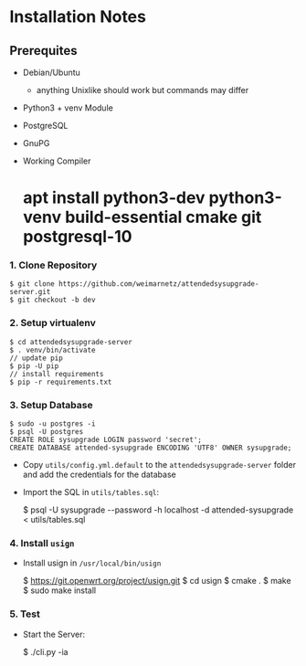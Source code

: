 # Installation Notes

## Prerequites 

- Debian/Ubuntu
    - anything Unixlike should work but commands may differ
- Python3 + venv Module  
- PostgreSQL 
- GnuPG 
- Working Compiler 


    # apt install python3-dev python3-venv build-essential cmake git postgresql-10 
    
    
### 1. Clone Repository 

    $ git clone https://github.com/weimarnetz/attendedsysupgrade-server.git 
    $ git checkout -b dev 
    
### 2. Setup virtualenv 

    $ cd attendedsysupgrade-server
    $ . venv/bin/activate
    // update pip  
    $ pip -U pip 
    // install requirements
    $ pip -r requirements.txt 
    
### 3. Setup Database 

    $ sudo -u postgres -i 
    $ psql -U postgres
    CREATE ROLE sysupgrade LOGIN password 'secret';
    CREATE DATABASE attended-sysupgrade ENCODING 'UTF8' OWNER sysupgrade;
    

- Copy `utils/config.yml.default` to the `attendedsysupgrade-server` folder and add the credentials for the database
 
- Import the SQL in `utils/tables.sql`:
 

    $ psql -U sysupgrade --password -h localhost -d attended-sysupgrade < utils/tables.sql 


### 4. Install `usign`

- Install usign in `/usr/local/bin/usign`
  

    $ https://git.openwrt.org/project/usign.git
    $ cd usign 
    $ cmake . 
    $ make 
    $ sudo make install 
    


### 5. Test
 
- Start the Server:
 

    $ ./cli.py -ia 
        
